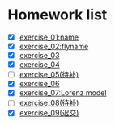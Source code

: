 # Homework list
- [x] [exercise_01:name](https://www.zybuluo.com/mdeditor#886059)
- [x] [exercise_02:flyname](https://github.com/649496942/compuational_physics_2015301020098/tree/master/Exercise_02)
- [x] [exercise_03](https://www.zybuluo.com/vincent21/note/903060)
- [x] [exercise_04](https://www.zybuluo.com/vincent21/note/914471)
- [ ] [exercise_05(待补)]()
- [x] [exercise_06](https://www.zybuluo.com/vincent21/note/922548)
- [x] [exercise_07:Lorenz model](https://www.zybuluo.com/vincent21/note/939199)
- [ ] [exercise_08(待补)]()
- [x] [exercise_09(迟交)](https://www.zybuluo.com/vincent21/note/971798)
